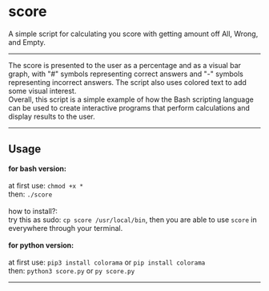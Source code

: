 <h1>score</h1>
A simple script for calculating you score with getting amount off All, Wrong, and Empty. 
<hr>
<p>The score is presented to the user as a percentage and as a visual bar graph, with "#" symbols representing correct answers and "-" symbols representing incorrect answers. The script also uses colored text to add some visual interest.<br>
Overall, this script is a simple example of how the Bash scripting language can be used to create interactive programs that perform calculations and display results to the user.</p>
<hr>
<h2>Usage</h2>
<p><b>for bash version:</b><br><br>
at first use: <code>chmod +x *</code><br>
then: <code>./score</code><br>
<br>how to install?:<br>
try this as sudo: <code>cp score /usr/local/bin</code>, then you are able to use <code>score</code> in everywhere through your terminal.<br>
<br><b>for python version:</b><br><br>
at first use: <code>pip3 install colorama</code> or <code>pip install colorama</code><br>
then: <code>python3 score.py</code> or <code>py score.py</code></p>
<hr>
